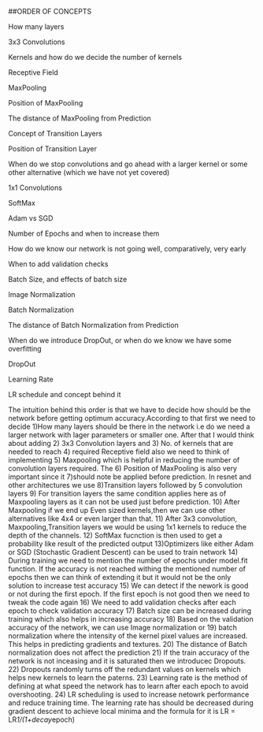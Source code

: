 ##ORDER OF CONCEPTS

How many layers

3x3 Convolutions

Kernels and how do we decide the number of kernels

Receptive Field

MaxPooling

Position of MaxPooling

The distance of MaxPooling from Prediction

Concept of Transition Layers

Position of Transition Layer

When do we stop convolutions and go ahead with a larger kernel or some other alternative (which we have not yet covered)

1x1 Convolutions

SoftMax

Adam vs SGD

Number of Epochs and when to increase them

How do we know our network is not going well, comparatively, very early

When to add validation checks

Batch Size, and effects of batch size

Image Normalization

Batch Normalization

The distance of Batch Normalization from Prediction

When do we introduce DropOut, or when do we know we have some overfitting

DropOut

Learning Rate

LR schedule and concept behind it  


The intuition behind this order is that we have to decide how should be the network before getting optimum accuracy.According to that first
we need to decide 1)How many layers should be there in the network i.e do we need a larger network with lager parameters or smaller one. 
After that I would think about adding 2) 3x3 Convolution layers and 3) No. of kernels that are needed to reach 4) required Receptive field
also we need to think of implementing 5) Maxpooling which is helpful in reducing the number of convolution layers required. The 6) Position
of MaxPooling is also very important since it 7)should note be applied before prediction. In resnet and other architectures we use 
8)Transition layers followed by 5 convolution layers 9) For transition layers the same condition applies here as of Maxpooling layers as
it can not be used just before prediction. 10) After Maxpooling if we end up Even sized kernels,then we can use other alternatives like 4x4
or even larger than that. 11) After 3x3 convolution, Maxpooling,Transition layers we would be using 1x1 kernels to reduce the depth of the 
channels. 12) SoftMax fucnction is then used to get a probability like result of the predicted output 13)Optimizers like either Adam or SGD
(Stochastic Gradient Descent) can be used to train network 14) During training we need to mention the number of epochs under model.fit
function. If the accuracy is not reached withing the mentioned number of epochs then we can think of extending it but it would not be the 
only solution to increase test accuracy 15) We can detect if the nework is good or not during the first epoch. If the first epoch is not
good then we need to tweak the code again 16) We need to add validation checks after each epoch to check validation accuracy 17) Batch
size can be increased during training which also helps in increasing accuracy 18) Based on the validation accuracy of the network, we can
use Image normalization or 19) batch normalization where the intensity of the kernel pixel values are increased. This helps in predicting
gradients and textures. 20) The distance of Batch normalization does not affect the prediction 21) If the train accuracy of the network
is not inceasing and it is saturated then we introducec Dropouts. 22) Dropouts randomly turns off the redundant values on kernels which
helps new kernels to learn the paterns. 23) Learning rate is the method of defining at what speed the network has to learn after each 
epoch to avoid overshooting. 24) LR scheduling is used to increase netowrk performance and reduce training time. The learning rate has
should be decreased during gradient descent to achieve local minima and the formula for it is LR = LR*1/(1+decay*epoch)










